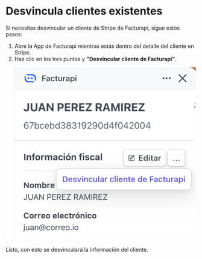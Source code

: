# Desvincula clientes existentes

Si necesitas desvincular un cliente de Stripe de Facturapi, sigue estos pasos:

1. Abre la App de Facturapi mientras estás dentro del detalle del cliente en Stripe.
2. Haz clic en los tres puntos y **"Desvincular cliente de Facturapi"**.

<div style={{ textAlign: "center", padding: "1.5rem 0" }}>
  <img 
    src="/img/Tutorials/customers/unlink-customer-info.png" 
    alt="Panel de la APP abierto" 
    style={{ width: "60%", paddingTop: "1rem", paddingBottom: "1rem" }} 
  />
</div>

Listo, con esto se desvinculará la información del cliente.